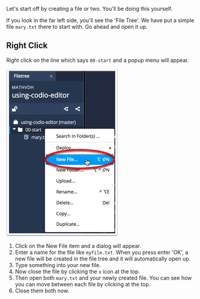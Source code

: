 Let's start off by creating a file or two. You'll be doing this yourself.

If you look in the far left side, you'll see the 'File Tree'. We have put a simple file `mary.txt` there to start with. Go ahead and open it up.

## Right Click
Right click on the line which says `00-start` and a popup menu will appear.

![](.guides/img/new-file-tree.png)

1. Click on the New File item and a dialog will appear. 
1. Enter a name for the file like `myfile.txt`. When you press enter 'OK', a new file will be created in the file tree and it will automatically open up.
1. Type something into your new file.
1. Now close the file by clicking the `x` icon at the top. 
1. Then open both `mary.txt` and your newly created file. You can see how you can move between each file by clicking at the top.
1. Close them both now.


